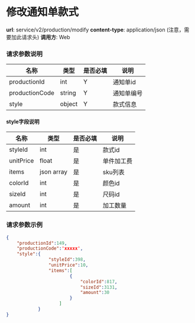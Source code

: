 修改通知单款式
=======

**url**: service/v2/production/modify
**content-type**: application/json (注意，需要加此请求头)
**调用方**: Web

### 请求参数说明

|      名称      |  类型  | 是否必填 |    说明    |
|----------------|--------|----------|------------|
| productionId   | int    | Y        | 通知单id   |
| productionCode | string | Y        | 通知单编号 |
| style          | object | Y         | 款式信息           |

#### style字段说明
|    名称   |    类型    | 是否必填 |    说明    |
|-----------|------------|----------|------------|
| styleId   | int        | 是       | 款式id     |
| unitPrice | float      | 是       | 单件加工费 |
| items     | json array | 是       | sku列表    |
| colorId   | int        | 是       | 颜色id     |
| sizeId    | int        | 是       | 尺码id     |
| amount    | int        | 是       | 加工数量   |

### 请求参数示例

```json
{
    "productionId":149,
    "productionCode":'xxxxx',
    "style":{
                "styleId":398,
                "unitPrice":10,
                "items":[
                        {
                            "colorId":817,
                            "sizeId":3131,
                            "amount":30
                        }
                    ]
            }
}
```
